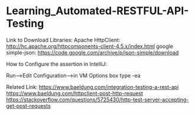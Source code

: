 # Learning_Automated-RESTFUL-API-Testing

Link to Download Libraries:
Apache HttpClient: http://hc.apache.org/httpcomponents-client-4.5.x/index.html
google simple-json: https://code.google.com/archive/p/json-simple/download

How to Configure the assertion in IntelliJ:

Run-->Edit Configuration-->in VM Options box type -ea

Related Link:
https://www.baeldung.com/integration-testing-a-rest-api
https://www.baeldung.com/httpclient-post-http-request
https://stackoverflow.com/questions/5725430/http-test-server-accepting-get-post-requests
